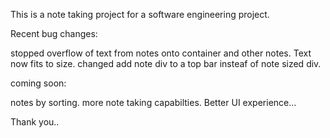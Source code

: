 This is a note taking project for a software engineering project. 

Recent bug changes:

stopped overflow of text from notes onto container and other notes. Text now fits to size.
changed add note div to a top bar insteaf of note sized div.

coming soon:

notes by sorting.
more note taking capabilties.
Better UI experience...

Thank you..
